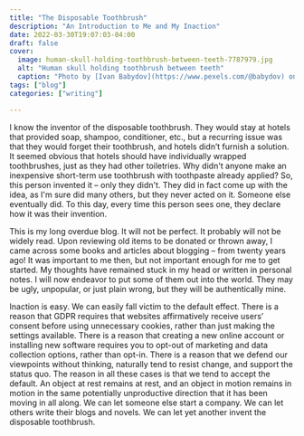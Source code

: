 ```yaml
---
title: "The Disposable Toothbrush"
description: "An Introduction to Me and My Inaction"
date: 2022-03-30T19:07:03-04:00
draft: false
cover:
  image: human-skull-holding-toothbrush-between-teeth-7787979.jpg
  alt: "Human skull holding toothbrush between teeth"
  caption: "Photo by [Ivan Babydov](https://www.pexels.com/@babydov) on [Pexels](https://www.pexels.com/photo/human-skull-holding-toothbrush-between-teeth-7787979/)"
tags: ["blog"]
categories: ["writing"]

---
```


I know the inventor of the disposable toothbrush. They would stay at hotels that provided soap, shampoo, conditioner, etc., but a recurring issue was that they would forget their toothbrush, and hotels didn’t furnish a solution. It seemed obvious that hotels should have individually wrapped toothbrushes, just as they had other toiletries. Why didn't anyone make an inexpensive short-term use toothbrush with toothpaste already applied? So, this person invented it – only they didn't. They did in fact come up with the idea, as I'm sure did many others, but they never acted on it. Someone else eventually did. To this day, every time this person sees one, they declare how it was their invention.

This is my long overdue blog. It will not be perfect. It probably will not be widely read. Upon reviewing old items to be donated or thrown away, I came across some books and articles about blogging – from twenty years ago! It was important to me then, but not important enough for me to get started. My thoughts have remained stuck in my head or written in personal notes. I will now endeavor to put some of them out into the world. They may be ugly, unpopular, or just plain wrong, but they will be authentically mine.

Inaction is easy. We can easily fall victim to the default effect. There is a reason that GDPR requires that websites affirmatively receive users’ consent before using unnecessary cookies, rather than just making the settings available. There is a reason that creating a new online account or installing new software requires you to opt-out of marketing and data collection options, rather than opt-in. There is a reason that we defend our viewpoints without thinking, naturally tend to resist change, and support the status quo. The reason in all these cases is that we tend to accept the default. An object at rest remains at rest, and an object in motion remains in motion in the same potentially unproductive direction that it has been moving in all along. We can let someone else start a company. We can let others write their blogs and novels. We can let yet another invent the disposable toothbrush.
